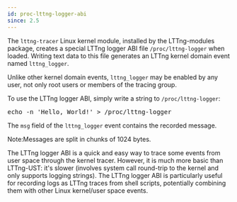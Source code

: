 ```yaml
---
id: proc-lttng-logger-abi
since: 2.5
---
```


The `lttng-tracer` Linux kernel module, installed by the LTTng-modules
package, creates a special LTTng logger ABI file `/proc/lttng-logger`
when loaded. Writing text data to this file generates an LTTng kernel
domain event named `lttng_logger`.

Unlike other kernel domain events, `lttng_logger` may be enabled by
any user, not only root users or members of the tracing group.

To use the LTTng logger ABI, simply write a string to
`/proc/lttng-logger`:

<pre class="term">
echo -n 'Hello, World!' > /proc/lttng-logger
</pre>

The `msg` field of the `lttng_logger` event contains the recorded
message.

<div class="tip">
<p>
    <span class="t">Note:</span>Messages are split in chunks of
    1024&nbsp;bytes.
</p>
</div>

The LTTng logger ABI is a quick and easy way to trace some events from
user space through the kernel tracer. However, it is much more basic
than LTTng-UST: it's slower (involves system call round-trip to the
kernel and only supports logging strings). The LTTng logger ABI is
particularly useful for recording logs as LTTng traces from shell
scripts, potentially combining them with other Linux kernel/user space
events.
